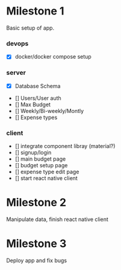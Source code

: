 # Milestone 1

Basic setup of app.

### devops

- [x] docker/docker compose setup

### server

- [x] Database Schema
- [] Users/User auth
- [] Max Budget
- [] Weekly/Bi-weekly/Montly
- [] Expense types

### client

- [] integrate component libray (material?)
- [] signup/login
- [] main budget page
- [] budget setup page
- [] expense type edit page
- [] start react native client

# Milestone 2

Manipulate data, finish react native client

# Milestone 3

Deploy app and fix bugs

